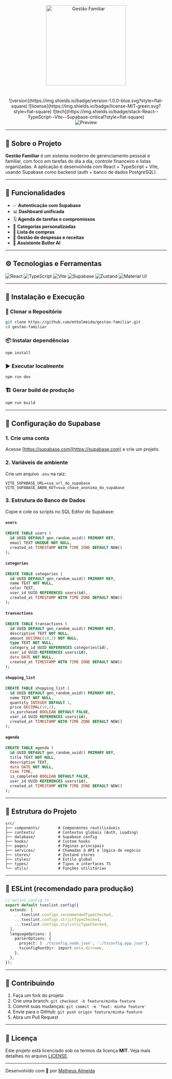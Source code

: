 <div align="center">
  <img width="250" alt="Gestão Familiar" src="https://github.com/mthalmeida/gestao-familiar/assets/logo.png">
</div>

#

<div align="center">
  ![version](https://img.shields.io/badge/version-1.0.0-blue.svg?style=flat-square)
  ![license](https://img.shields.io/badge/license-MIT-green.svg?style=flat-square)
  ![tech](https://img.shields.io/badge/stack-React--TypeScript--Vite--Supabase-critical?style=flat-square)
</div>

<div align="center">
  <img alt="Preview" src="https://github.com/mthalmeida/gestao-familiar/assets/preview.png">
</div>

---

## 📘 Sobre o Projeto

**Gestão Familiar** é um sistema moderno de gerenciamento pessoal e familiar, com foco em tarefas do dia a dia, controle financeiro e listas organizadas. A aplicação é desenvolvida com React + TypeScript + Vite, usando Supabase como backend (auth + banco de dados PostgreSQL).

---

## 🚀 Funcionalidades

- ✅ **Autenticação com Supabase**
- 📊 **Dashboard unificada**
- 🗓️ **Agenda de tarefas e compromissos**
- 📁 **Categorias personalizadas**
- 🛒 **Lista de compras**
- 💸 **Gestão de despesas e receitas**
- 🤖 **Assistente Butler AI**

---

## ⚙️ Tecnologias e Ferramentas

<p display="inline-block">
  
![React](https://img.shields.io/badge/react-%2361DAFB.svg?style=for-the-badge&logo=react&logoColor=white)
![TypeScript](https://img.shields.io/badge/typescript-%23007ACC.svg?style=for-the-badge&logo=typescript&logoColor=white)
![Vite](https://img.shields.io/badge/vite-646CFF.svg?style=for-the-badge&logo=vite&logoColor=white)
![Supabase](https://img.shields.io/badge/supabase-3ECF8E.svg?style=for-the-badge&logo=supabase&logoColor=white)
![Zustand](https://img.shields.io/badge/zustand-%23black.svg?style=for-the-badge)
![Material UI](https://img.shields.io/badge/MUI-%230081CB.svg?style=for-the-badge&logo=mui&logoColor=white)

</p>

---

## 🏁 Instalação e Execução

### 🔁 Clonar o Repositório

```bash
git clone https://github.com/mthalmeida/gestao-familiar.git
cd gestao-familiar
````

### 📦 Instalar dependências

```bash
npm install
```

### ▶️ Executar localmente

```bash
npm run dev
```

### 🏗️ Gerar build de produção

```bash
npm run build
```

---

## 🔐 Configuração do Supabase

### 1. Crie uma conta

Acesse [https://supabase.com](https://supabase.com) e crie um projeto.

### 2. Variáveis de ambiente

Crie um arquivo `.env` na raiz:

```env
VITE_SUPABASE_URL=sua_url_do_supabase
VITE_SUPABASE_ANON_KEY=sua_chave_anonima_do_supabase
```

### 3. Estrutura do Banco de Dados

Copie e cole os scripts no SQL Editor do Supabase:

#### `users`

```sql
CREATE TABLE users (
  id UUID DEFAULT gen_random_uuid() PRIMARY KEY,
  email TEXT UNIQUE NOT NULL,
  created_at TIMESTAMP WITH TIME ZONE DEFAULT NOW()
);
```

#### `categories`

```sql
CREATE TABLE categories (
  id UUID DEFAULT gen_random_uuid() PRIMARY KEY,
  name TEXT NOT NULL,
  color TEXT,
  user_id UUID REFERENCES users(id),
  created_at TIMESTAMP WITH TIME ZONE DEFAULT NOW()
);
```

#### `transactions`

```sql
CREATE TABLE transactions (
  id UUID DEFAULT gen_random_uuid() PRIMARY KEY,
  description TEXT NOT NULL,
  amount DECIMAL(10,2) NOT NULL,
  type TEXT NOT NULL,
  category_id UUID REFERENCES categories(id),
  user_id UUID REFERENCES users(id),
  date DATE NOT NULL,
  created_at TIMESTAMP WITH TIME ZONE DEFAULT NOW()
);
```

#### `shopping_list`

```sql
CREATE TABLE shopping_list (
  id UUID DEFAULT gen_random_uuid() PRIMARY KEY,
  name TEXT NOT NULL,
  quantity INTEGER DEFAULT 1,
  price DECIMAL(10,2),
  is_purchased BOOLEAN DEFAULT FALSE,
  user_id UUID REFERENCES users(id),
  created_at TIMESTAMP WITH TIME ZONE DEFAULT NOW()
);
```

#### `agenda`

```sql
CREATE TABLE agenda (
  id UUID DEFAULT gen_random_uuid() PRIMARY KEY,
  title TEXT NOT NULL,
  description TEXT,
  date DATE NOT NULL,
  time TIME,
  is_completed BOOLEAN DEFAULT FALSE,
  user_id UUID REFERENCES users(id),
  created_at TIMESTAMP WITH TIME ZONE DEFAULT NOW()
);
```

---

## 🧠 Estrutura do Projeto

```
src/
├── components/        # Componentes reutilizáveis
├── contexts/          # Contextos globais (Auth, Loading)
├── database/          # Supabase config
├── hooks/             # Custom hooks
├── pages/             # Páginas principais
├── services/          # Chamadas à API e lógica de negócio
├── stores/            # Zustand stores
├── styles/            # Estilo global
├── types/             # Tipos e interfaces TS
└── utils/             # Funções utilitárias
```

---

## 🧪 ESLint (recomendado para produção)

```ts
// eslint.config.ts
export default tseslint.config({
  extends: [
    ...tseslint.configs.recommendedTypeChecked,
    ...tseslint.configs.strictTypeChecked,
    ...tseslint.configs.stylisticTypeChecked,
  ],
  languageOptions: {
    parserOptions: {
      project: ['./tsconfig.node.json', './tsconfig.app.json'],
      tsconfigRootDir: import.meta.dirname,
    },
  },
});
```

---

## 🤝 Contribuindo

1. Faça um fork do projeto
2. Crie uma branch: `git checkout -b feature/minha-feature`
3. Commit suas mudanças: `git commit -m 'feat: minha feature'`
4. Envie para o GitHub: `git push origin feature/minha-feature`
5. Abra um Pull Request

---

## 📄 Licença

Este projeto está licenciado sob os termos da licença **MIT**. Veja mais detalhes no arquivo [LICENSE](./LICENSE).

---

Desenvolvido com 💙 por [Matheus Almeida](https://github.com/mthalmeida)

```
